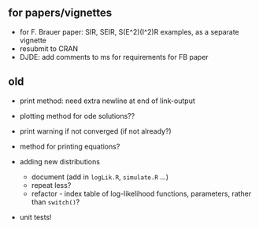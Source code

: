 ## for papers/vignettes

- for F. Brauer paper: SIR, SEIR, S(E^2)(I^2)R examples, as a separate vignette
- resubmit to CRAN
- DJDE: add comments to ms for requirements for FB paper


## old

- print method: need extra newline at end of link-output
- plotting method for ode solutions??
- print warning if not converged (if not already?)
- method for printing equations?

- adding new distributions
    - document (add in `logLik.R`, `simulate.R` ...)
    - repeat less?
    - refactor - index table of log-likelihood functions, parameters, rather than `switch()`?
- unit tests!
